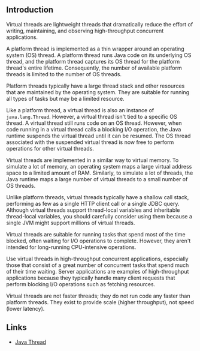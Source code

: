 ## Introduction

Virtual threads are lightweight threads that dramatically reduce the effort of writing, maintaining, and observing high-throughput concurrent applications.


A platform thread is implemented as a thin wrapper around an operating system (OS) thread.
A platform thread runs Java code on its underlying OS thread, and the platform thread captures its OS thread for the platform thread's entire lifetime. 
Consequently, the number of available platform threads is limited to the number of OS threads.

Platform threads typically have a large thread stack and other resources that are maintained by the operating system. 
They are suitable for running all types of tasks but may be a limited resource.


Like a platform thread, a virtual thread is also an instance of `java.lang.Thread`. 
However, a virtual thread isn't tied to a specific OS thread. A virtual thread still runs code on an OS thread. 
However, when code running in a virtual thread calls a blocking I/O operation, the Java runtime suspends the virtual thread until it can be resumed. 
The OS thread associated with the suspended virtual thread is now free to perform operations for other virtual threads.

Virtual threads are implemented in a similar way to virtual memory.
To simulate a lot of memory, an operating system maps a large virtual address space to a limited amount of RAM. 
Similarly, to simulate a lot of threads, the Java runtime maps a large number of virtual threads to a small number of OS threads.

Unlike platform threads, virtual threads typically have a shallow call stack, performing as few as a single HTTP client call or a single JDBC query.
Although virtual threads support thread-local variables and inheritable thread-local variables,
you should carefully consider using them because a single JVM might support millions of virtual threads.

Virtual threads are suitable for running tasks that spend most of the time blocked, often waiting for I/O operations to complete.
However, they aren't intended for long-running CPU-intensive operations.

Use virtual threads in high-throughput concurrent applications, especially those that consist of a great number of concurrent tasks that spend much of their time waiting. 
Server applications are examples of high-throughput applications because they typically handle many client requests that perform blocking I/O operations such as fetching resources.

Virtual threads are not faster threads; they do not run code any faster than platform threads.
They exist to provide scale (higher throughput), not speed (lower latency).



## Links

- [Java Thread](/docs/CS/Java/JDK/Concurrency/Thread.md)
